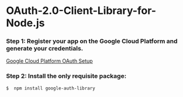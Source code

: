 # OAuth-2.0-Client-Library-for-Node.js

### Step 1: Register your app on the Google Cloud Platform and generate your credentials.
[Google Cloud Platform OAuth Setup](https://github.com/bkieselEducational/OAuth-Google-Cloud-Console-Setup)

### Step 2: Install the only requisite package:

```bash
$  npm install google-auth-library
```
